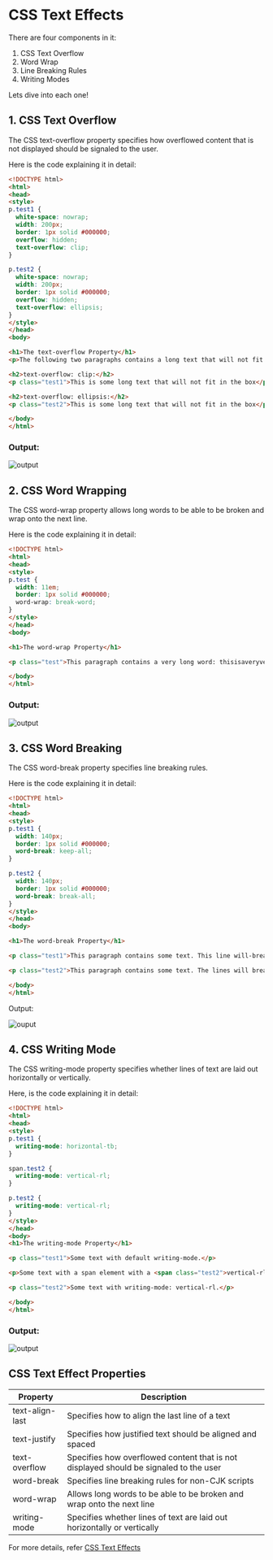 # CSS Text Effects

There are four components in it: 
1. CSS Text Overflow
2. Word Wrap
3. Line Breaking Rules
4. Writing Modes

Lets dive into each one!

## 1. CSS Text Overflow

The CSS text-overflow property specifies how overflowed content that is not displayed should be signaled to the user.

Here is the code explaining it in detail: 

```HTML
<!DOCTYPE html>
<html>
<head>
<style> 
p.test1 {
  white-space: nowrap; 
  width: 200px; 
  border: 1px solid #000000;
  overflow: hidden;
  text-overflow: clip;
}

p.test2 {
  white-space: nowrap; 
  width: 200px; 
  border: 1px solid #000000;
  overflow: hidden;
  text-overflow: ellipsis;
}
</style>
</head>
<body>

<h1>The text-overflow Property</h1>
<p>The following two paragraphs contains a long text that will not fit in the box.</p>

<h2>text-overflow: clip:</h2>
<p class="test1">This is some long text that will not fit in the box</p>

<h2>text-overflow: ellipsis:</h2>
<p class="test2">This is some long text that will not fit in the box</p>

</body>
</html>
```
### Output:

![output](op_1.png)

## 2. CSS Word Wrapping

The CSS word-wrap property allows long words to be able to be broken and wrap onto the next line.

Here is the code explaining it in detail:

```HTML
<!DOCTYPE html>
<html>
<head>
<style> 
p.test {
  width: 11em; 
  border: 1px solid #000000;
  word-wrap: break-word;
}
</style>
</head>
<body>

<h1>The word-wrap Property</h1>

<p class="test">This paragraph contains a very long word: thisisaveryveryveryveryveryverylongword. The long word will break and wrap to the next line.</p>

</body>
</html>
```

### Output:

![output](op_2.png)

## 3. CSS Word Breaking

The CSS word-break property specifies line breaking rules.

Here is the code explaining it in detail:

```HTML
<!DOCTYPE html>
<html>
<head>
<style> 
p.test1 {
  width: 140px; 
  border: 1px solid #000000;
  word-break: keep-all;
}

p.test2 {
  width: 140px; 
  border: 1px solid #000000;
  word-break: break-all;
}
</style>
</head>
<body>

<h1>The word-break Property</h1>

<p class="test1">This paragraph contains some text. This line will-break-at-hyphens.</p>

<p class="test2">This paragraph contains some text. The lines will break at any character.</p>

</body>
</html>
```
Output:

![ouput](op_3.png)

## 4. CSS Writing Mode

The CSS writing-mode property specifies whether lines of text are laid out horizontally or vertically.

Here, is the code explaining it in detail:

```HTML
<!DOCTYPE html>
<html>
<head>
<style> 
p.test1 {
  writing-mode: horizontal-tb; 
}

span.test2 {
  writing-mode: vertical-rl; 
}

p.test2 {
  writing-mode: vertical-rl; 
}
</style>
</head>
<body>
<h1>The writing-mode Property</h1>

<p class="test1">Some text with default writing-mode.</p>

<p>Some text with a span element with a <span class="test2">vertical-rl</span> writing-mode.</p>

<p class="test2">Some text with writing-mode: vertical-rl.</p>

</body>
</html>
```

### Output:

![output](op_4.png)

## CSS Text Effect Properties

|Property|Description|
|-|-|
|text-align-last|Specifies how to align the last line of a text|
|text-justify|	Specifies how justified text should be aligned and spaced|
|text-overflow|	Specifies how overflowed content that is not displayed should be signaled to the user|
|word-break|Specifies line breaking rules for non-CJK scripts|
|word-wrap|	Allows long words to be able to be broken and wrap onto the next line|
|writing-mode|Specifies whether lines of text are laid out horizontally or vertically|

For more details, refer [CSS Text Effects](https://www.w3schools.com/css/css3_text_effects.asp)
